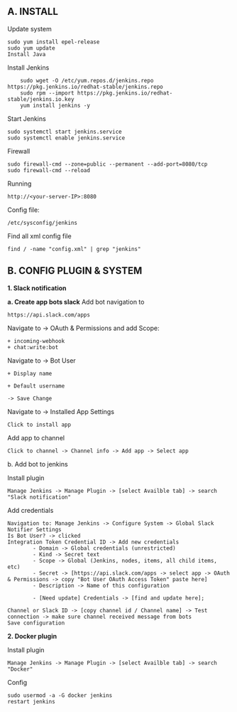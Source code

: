 ## A. INSTALL

Update system

	sudo yum install epel-release
	sudo yum update
	Install Java
    
Install Jenkins
```
    sudo wget -O /etc/yum.repos.d/jenkins.repo https://pkg.jenkins.io/redhat-stable/jenkins.repo
    sudo rpm --import https://pkg.jenkins.io/redhat-stable/jenkins.io.key
    yum install jenkins -y
```    
    
Start Jenkins

	sudo systemctl start jenkins.service
	sudo systemctl enable jenkins.service
    
Firewall

	sudo firewall-cmd --zone=public --permanent --add-port=8080/tcp
	sudo firewall-cmd --reload
    
Running

	http://<your-server-IP>:8080
  
Config file:

	/etc/sysconfig/jenkins
    
Find all xml config file

	find / -name "config.xml" | grep "jenkins"

## B. CONFIG PLUGIN & SYSTEM

**1. Slack notification**

**a. Create app bots slack**
Add bot navigation to 

	https://api.slack.com/apps

Navigate to -> OAuth & Permissions and add Scope: 
	
    + incoming-webhook
    + chat:write:bot

Navigate to -> Bot User

	+ Display name
    
    + Default username
    
    -> Save Change
    
    
    
Navigate to -> Installed App Settings

	Click to install app

Add app to channel
		
	Click to channel -> Channel info -> Add app -> Select app

b. Add bot to jenkins

Install plugin
	
    Manage Jenkins -> Manage Plugin -> [select Availble tab] -> search "Slack notification"
	
Add credentials
	
    Navigation to: Manage Jenkins -> Configure System -> Global Slack Notifier Settings
	Is Bot User? -> clicked
	Integration Token Credential ID -> Add new credentials
			- Domain -> Global credentials (unrestricted)
			- Kind -> Secret text
			- Scope -> Global (Jenkins, nodes, items, all child items, etc)
			- Secret -> [https://api.slack.com/apps -> select app -> OAuth & Permissions -> copy "Bot User OAuth Access Token" paste here]
			- Description -> Name of this configuration

			- [Need update] Credentials -> [find and update here];

	Channel or Slack ID -> [copy channel id / Channel name] -> Test connection -> make sure channel received message from bots
	Save configuration

**2. Docker plugin**

Install plugin
		
	Manage Jenkins -> Manage Plugin -> [select Availble tab] -> search "Docker"

Config

	sudo usermod -a -G docker jenkins
	restart jenkins
